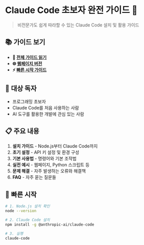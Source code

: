 # Claude Code 초보자 완전 가이드 🤖

> 비전문가도 쉽게 따라할 수 있는 Claude Code 설치 및 활용 가이드

## 📚 가이드 보기

- **📖 [전체 가이드 읽기](guide.md)**
- **🌐 [웹페이지 버전](https://yourusername.github.io/claude-code-guide/)**
- **⚡ [빠른 시작 가이드](docs/installation.md)**

## 🎯 대상 독자

- 프로그래밍 초보자
- Claude Code를 처음 사용하는 사람
- AI 도구를 활용한 개발에 관심 있는 사람

## 📋 주요 내용

1. **설치 가이드** - Node.js부터 Claude Code까지
2. **초기 설정** - API 키 설정 및 환경 구성
3. **기본 사용법** - 명령어와 기본 조작법
4. **실전 예시** - 웹페이지, Python 스크립트 등
5. **문제 해결** - 자주 발생하는 오류와 해결책
6. **FAQ** - 자주 묻는 질문들

## 🚀 빠른 시작

```bash
# 1. Node.js 설치 확인
node --version

# 2. Claude Code 설치
npm install -g @anthropic-ai/claude-code

# 3. 실행
claude-code
